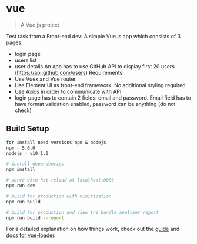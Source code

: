 # vue

> A Vue.js project

Test task from a Front-end dev:
A simple Vue.js app which consists of 3 pages:
- login page
- users list
- user details
An app has to use GitHub API to display first 20 users (https://api.github.com/users)
Requirements:
- Use Vuex and Vue router
- Use Element UI as front-end framework. No additional styling required
- Use Axios in order to communicate with API
- login page has to contain 2 fields: email and password. Email field has to have format validation enabled, password can be anything (do not check)


## Build Setup

``` bash
for install need versions npm & nodejs
npm - 5.6.0
nodejs - v10.1.0

# install dependencies
npm install

# serve with hot reload at localhost:8080
npm run dev

# build for production with minification
npm run build

# build for production and view the bundle analyzer report
npm run build --report
```

For a detailed explanation on how things work, check out the [guide](http://vuejs-templates.github.io/webpack/) and [docs for vue-loader](http://vuejs.github.io/vue-loader).
